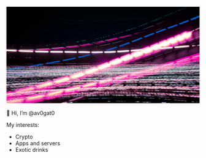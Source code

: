 ![](https://github.com/av0gat0/av0gat0/blob/main/banner.jpg?raw=true)

👋  Hi, I’m @av0gat0

My interests:
* Crypto
* Apps and servers
* Exotic drinks
